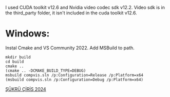 I used CUDA toolkit v12.6 and Nvidia video codec sdk v12.2.
Video sdk is in the third_party folder, it isn't included in the cuda toolkit v12.6.

# Windows:

Instal Cmake and VS Community 2022. Add MSBuild to path.

```
mkdir build
cd build
cmake .. 
(cmake .. -DCMAKE_BUILD_TYPE=DEBUG)
msbuild compvis.sln /p:Configuration=Release /p:Platform=x64 
(msbuild compvis.sln /p:Configuration=Debug /p:Platform=x64)
```

[ŞÜKRÜ ÇİRİŞ 2024](https://sukruciris.github.io)